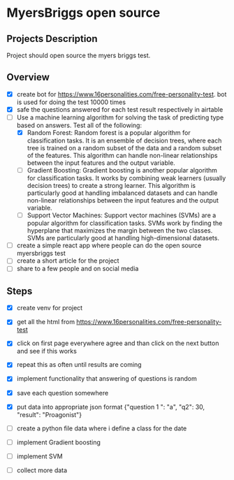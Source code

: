 # MyersBriggs open source 

## Projects Description

Project should open source the myers briggs test. 

## Overview

- [x] create bot for https://www.16personalities.com/free-personality-test. bot is used for doing the test 10000 times
- [x] safe the questions answered for each test result respectively in airtable
- [ ] Use a machine learning algorithm for solving the task of predicting type based on answers. Test all of the following:
    - [x] Random Forest: Random forest is a popular algorithm for classification tasks. It is an ensemble of decision trees, where each tree is trained on a random subset of the data and a random subset of the features. This algorithm can handle non-linear relationships between the input features and the output variable.
    - [ ] Gradient Boosting: Gradient boosting is another popular algorithm for classification tasks. It works by combining weak learners (usually decision trees) to create a strong learner. This algorithm is particularly good at handling imbalanced datasets and can handle non-linear relationships between the input features and the output variable.
    - [ ] Support Vector Machines: Support vector machines (SVMs) are a popular algorithm for classification tasks. SVMs work by finding the hyperplane that maximizes the margin between the two classes. SVMs are particularly good at handling high-dimensional datasets.
- [ ] create a simple react app where people can do the open source myersbriggs test 
- [ ] create a short article for the project 
- [ ] share to a few people and on social media

## Steps 

- [x] create venv for project
- [x] get all the html from https://www.16personalities.com/free-personality-test
- [x] click on first page everywhere agree and than click on the next button and see if this works
- [x] repeat this as often until results are coming 
- [x] implement functionality that answering of questions is random 
- [x] save each question somewhere 
- [x] put data into appropriate json format {"question 1 ": "a", "q2": 30, "result": "Proagonist"}
- [ ] create a python file data where i define a class for the date 
- [ ] implement Gradient boosting
- [ ] implement SVM 
- [ ] collect more data


